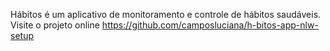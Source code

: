 Hábitos é um aplicativo de monitoramento e controle de hábitos saudáveis. 
Visite o projeto online https://github.com/camposluciana/h-bitos-app-nlw-setup
